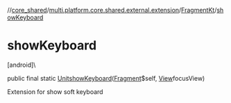 //[core_shared](../../../index.md)/[multi.platform.core.shared.external.extension](../index.md)/[FragmentKt](index.md)/[showKeyboard](show-keyboard.md)

# showKeyboard

[android]\

public final static [Unit](https://kotlinlang.org/api/latest/jvm/stdlib/kotlin/-unit/index.html)[showKeyboard](show-keyboard.md)([Fragment](https://developer.android.com/reference/kotlin/androidx/fragment/app/Fragment.html)$self, [View](https://developer.android.com/reference/kotlin/android/view/View.html)focusView)

Extension for show soft keyboard
